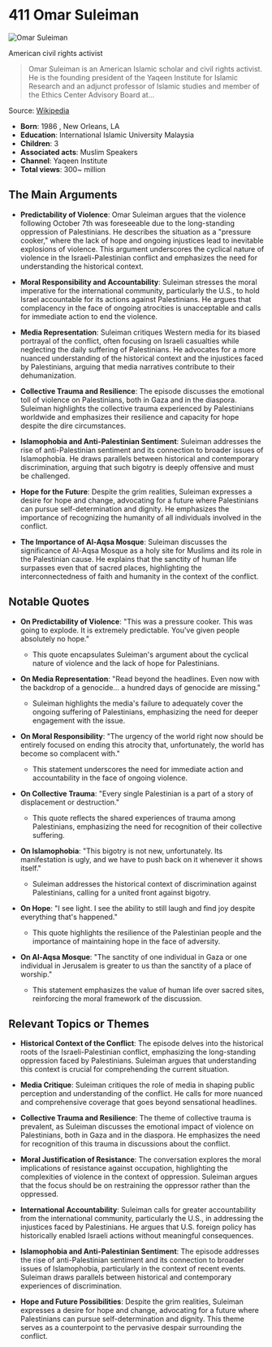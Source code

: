 # 411 Omar Suleiman


![Omar Suleiman](https://encrypted-tbn0.gstatic.com/images?q=tbn:ANd9GcSSuHigOUAZ4l7bQ8kv8fwLnrnDQFMD6k44s6M_KKU&s=0)

American civil rights activist

> Omar Suleiman is an American Islamic scholar and civil rights activist. He is the founding president of the Yaqeen Institute for Islamic Research and an adjunct professor of Islamic studies and member of the Ethics Center Advisory Board at...

Source: [Wikipedia](https://en.wikipedia.org/wiki/Omar_Suleiman_(imam))

- **Born**: 1986 , New Orleans, LA
- **Education**: International Islamic University Malaysia
- **Children**: 3
- **Associated acts**: Muslim Speakers
- **Channel**: Yaqeen Institute
- **Total views**: 300~ million


## The Main Arguments

- **Predictability of Violence**: Omar Suleiman argues that the violence following October 7th was foreseeable due to the long-standing oppression of Palestinians. He describes the situation as a "pressure cooker," where the lack of hope and ongoing injustices lead to inevitable explosions of violence. This argument underscores the cyclical nature of violence in the Israeli-Palestinian conflict and emphasizes the need for understanding the historical context.

- **Moral Responsibility and Accountability**: Suleiman stresses the moral imperative for the international community, particularly the U.S., to hold Israel accountable for its actions against Palestinians. He argues that complacency in the face of ongoing atrocities is unacceptable and calls for immediate action to end the violence.

- **Media Representation**: Suleiman critiques Western media for its biased portrayal of the conflict, often focusing on Israeli casualties while neglecting the daily suffering of Palestinians. He advocates for a more nuanced understanding of the historical context and the injustices faced by Palestinians, arguing that media narratives contribute to their dehumanization.

- **Collective Trauma and Resilience**: The episode discusses the emotional toll of violence on Palestinians, both in Gaza and in the diaspora. Suleiman highlights the collective trauma experienced by Palestinians worldwide and emphasizes their resilience and capacity for hope despite the dire circumstances.

- **Islamophobia and Anti-Palestinian Sentiment**: Suleiman addresses the rise of anti-Palestinian sentiment and its connection to broader issues of Islamophobia. He draws parallels between historical and contemporary discrimination, arguing that such bigotry is deeply offensive and must be challenged.

- **Hope for the Future**: Despite the grim realities, Suleiman expresses a desire for hope and change, advocating for a future where Palestinians can pursue self-determination and dignity. He emphasizes the importance of recognizing the humanity of all individuals involved in the conflict.

- **The Importance of Al-Aqsa Mosque**: Suleiman discusses the significance of Al-Aqsa Mosque as a holy site for Muslims and its role in the Palestinian cause. He explains that the sanctity of human life surpasses even that of sacred places, highlighting the interconnectedness of faith and humanity in the context of the conflict.

## Notable Quotes

- **On Predictability of Violence**: "This was a pressure cooker. This was going to explode. It is extremely predictable. You've given people absolutely no hope."
  - This quote encapsulates Suleiman's argument about the cyclical nature of violence and the lack of hope for Palestinians.

- **On Media Representation**: "Read beyond the headlines. Even now with the backdrop of a genocide... a hundred days of genocide are missing."
  - Suleiman highlights the media's failure to adequately cover the ongoing suffering of Palestinians, emphasizing the need for deeper engagement with the issue.

- **On Moral Responsibility**: "The urgency of the world right now should be entirely focused on ending this atrocity that, unfortunately, the world has become so complacent with."
  - This statement underscores the need for immediate action and accountability in the face of ongoing violence.

- **On Collective Trauma**: "Every single Palestinian is a part of a story of displacement or destruction."
  - This quote reflects the shared experiences of trauma among Palestinians, emphasizing the need for recognition of their collective suffering.

- **On Islamophobia**: "This bigotry is not new, unfortunately. Its manifestation is ugly, and we have to push back on it whenever it shows itself."
  - Suleiman addresses the historical context of discrimination against Palestinians, calling for a united front against bigotry.

- **On Hope**: "I see light. I see the ability to still laugh and find joy despite everything that's happened."
  - This quote highlights the resilience of the Palestinian people and the importance of maintaining hope in the face of adversity.

- **On Al-Aqsa Mosque**: "The sanctity of one individual in Gaza or one individual in Jerusalem is greater to us than the sanctity of a place of worship."
  - This statement emphasizes the value of human life over sacred sites, reinforcing the moral framework of the discussion.

## Relevant Topics or Themes

- **Historical Context of the Conflict**: The episode delves into the historical roots of the Israeli-Palestinian conflict, emphasizing the long-standing oppression faced by Palestinians. Suleiman argues that understanding this context is crucial for comprehending the current situation.

- **Media Critique**: Suleiman critiques the role of media in shaping public perception and understanding of the conflict. He calls for more nuanced and comprehensive coverage that goes beyond sensational headlines.

- **Collective Trauma and Resilience**: The theme of collective trauma is prevalent, as Suleiman discusses the emotional impact of violence on Palestinians, both in Gaza and in the diaspora. He emphasizes the need for recognition of this trauma in discussions about the conflict.

- **Moral Justification of Resistance**: The conversation explores the moral implications of resistance against occupation, highlighting the complexities of violence in the context of oppression. Suleiman argues that the focus should be on restraining the oppressor rather than the oppressed.

- **International Accountability**: Suleiman calls for greater accountability from the international community, particularly the U.S., in addressing the injustices faced by Palestinians. He argues that U.S. foreign policy has historically enabled Israeli actions without meaningful consequences.

- **Islamophobia and Anti-Palestinian Sentiment**: The episode addresses the rise of anti-Palestinian sentiment and its connection to broader issues of Islamophobia, particularly in the context of recent events. Suleiman draws parallels between historical and contemporary experiences of discrimination.

- **Hope and Future Possibilities**: Despite the grim realities, Suleiman expresses a desire for hope and change, advocating for a future where Palestinians can pursue self-determination and dignity. This theme serves as a counterpoint to the pervasive despair surrounding the conflict.
